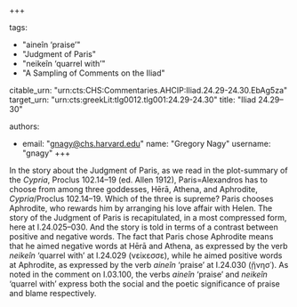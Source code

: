 +++

tags:
- "aineîn ‘praise’"
- "Judgment of Paris"
- "neikeîn ‘quarrel with’"
- "A Sampling of Comments on the Iliad"

citable_urn: "urn:cts:CHS:Commentaries.AHCIP:Iliad.24.29-24.30.EbAg5za"
target_urn: "urn:cts:greekLit:tlg0012.tlg001:24.29-24.30"
title: "Iliad 24.29–30"

authors:
- email: "gnagy@chs.harvard.edu"
  name: "Gregory Nagy"
  username: "gnagy"
+++

<p>In the story about the Judgment of Paris, as we read in the plot-summary of the <em>Cypria</em>, Proclus 102.14–19 (ed. Allen 1912), Paris=Alexandros has to choose from among three goddesses, Hērā, Athena, and Aphrodite, <em>Cypria</em>/Proclus 102.14–19. Which of the three is supreme? Paris chooses Aphrodite, who rewards him by arranging his love affair with Helen. The story of the Judgment of Paris is recapitulated, in a most compressed form, here at I.24.025–030. And the story is told in terms of a contrast between positive and negative words. The fact that Paris chose Aphrodite means that he aimed negative words at Hērā and Athena, as expressed by the verb <em>neikeîn</em> ‘quarrel with’ at I.24.029 (νείκεσσε), while he aimed positive words at Aphrodite, as expressed by the verb <em>aineîn</em> ‘praise’ at I.24.030 (ᾔνησ᾽). As noted in the comment on I.03.100, the verbs <em>aineîn</em> ‘praise’ and <em>neikeîn</em> ‘quarrel with’ express both the social and the poetic significance of praise and blame respectively.  </p>